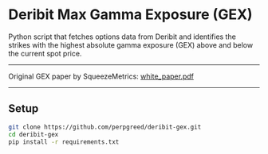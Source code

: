 # Deribit Max Gamma Exposure (GEX)

Python script that fetches options data from Deribit and identifies the strikes with the highest absolute gamma exposure (GEX) above and below the current spot price.

---

Original GEX paper by SqueezeMetrics: [white_paper.pdf](https://squeezemetrics.com/download/white_paper.pdf)

---

## Setup

```bash
git clone https://github.com/perpgreed/deribit-gex.git
cd deribit-gex
pip install -r requirements.txt
